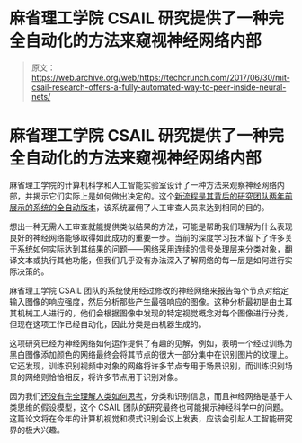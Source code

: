 # 麻省理工学院 CSAIL 研究提供了一种完全自动化的方法来窥视神经网络内部

> 原文：<https://web.archive.org/web/https://techcrunch.com/2017/06/30/mit-csail-research-offers-a-fully-automated-way-to-peer-inside-neural-nets/>

# 麻省理工学院 CSAIL 研究提供了一种完全自动化的方法来窥视神经网络内部

麻省理工学院的计算机科学和人工智能实验室设计了一种方法来观察神经网络内部，并揭示它们实际上是如何做出决定的。这个[新流程是其背后的研究团队两年前展示的系统的全自动版本](https://web.archive.org/web/20230307030204/http://news.mit.edu/2017/inner-workings-neural-networks-visual-data-0630)，该系统雇佣了人工审查人员来达到相同的目的。

想出一种无需人工审查就能提供类似结果的方法，可能是帮助我们理解为什么表现良好的神经网络能够取得如此成功的重要一步。当前的深度学习技术留下了许多关于系统如何实际达到其结果的问题——网络采用连续的信号处理层来分类对象，翻译文本或执行其他功能，但我们几乎没有办法深入了解网络的每一层是如何进行实际决策的。

麻省理工学院 CSAIL 团队的系统使用经过修改的神经网络来报告每个节点对给定输入图像的响应强度，然后分析那些产生最强响应的图像。这种分析最初是由土耳其机械工人进行的，他们会根据图像中发现的特定视觉概念对每个图像进行分类，但现在这项工作已经自动化，因此分类是由机器生成的。

这项研究已经为神经网络如何运作提供了有趣的见解，例如，表明一个经过训练为黑白图像添加颜色的网络最终会将其节点的很大一部分集中在识别图片的纹理上。它还发现，训练识别视频中对象的网络将许多节点专用于场景识别，而训练识别场景的网络则恰恰相反，将许多节点用于识别对象。

因为我们[还没有完全理解人类如何思考](https://web.archive.org/web/20230307030204/https://twitter.com/AngeBassa/status/880739186445357056)，分类和识别信息，而且神经网络是基于人类思维的假设模型，这个 CSAIL 团队的研究最终也可能揭示神经科学中的问题。这篇论文将在今年的计算机视觉和模式识别会议上发表，应该会引起人工智能研究界的极大兴趣。